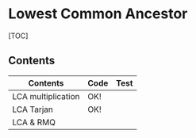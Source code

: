 # Lowest Common Ancestor



[TOC]



## Contents

| Contents           | Code | Test |
| ------------------ | ---- | ---- |
| LCA multiplication | OK!  |      |
| LCA Tarjan         | OK!  |      |
| LCA & RMQ          |      |      |
